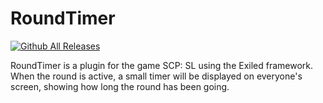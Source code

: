# RoundTimer
[![Github All Releases](https://img.shields.io/github/downloads/Heisenberg3666/RoundTimer/total.svg)]()

RoundTimer is a plugin for the game SCP: SL using the Exiled framework.
When the round is active, a small timer will be displayed on everyone's screen, showing how long the round has been going.
